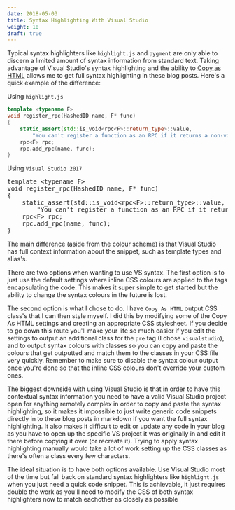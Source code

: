 ```yaml
---
date: 2018-05-03
title: Syntax Highlighting With Visual Studio
weight: 10
draft: true
---
```


Typical syntax highlighters like `highlight.js` and `pygment` are only able to discern a limited amount of syntax information from standard text. Taking advantage of Visual Studio's syntax highlighting and the ability to [Copy as HTML](https://marketplace.visualstudio.com/items?itemName=VisualStudioPlatformTeam.CopyAsHtml) allows me to get full syntax highlighting in these blog posts.
Here's a quick example of the difference:

Using `highlight.js`

```cpp
template <typename F>
void register_rpc(HashedID name, F* func)
{
	static_assert(std::is_void<rpc<F>::return_type>::value,
		"You can't register a function as an RPC if it returns a non-void type");
	rpc<F> rpc;
	rpc.add_rpc(name, func);
}
```

Using `Visual Studio 2017`

<pre class="visualstudio"><span class="keyword">template</span>&nbsp;<span class="operator">&lt;</span><span class="keyword">typename</span>&nbsp;<span class="cppType - identifier - (TRANSIENT)">F</span><span class="operator">&gt;</span>
<span class="keyword">void</span>&nbsp;<span class="cppFunctionTemplate - identifier - (TRANSIENT)">register_rpc</span><span class="operator">(</span><span class="cppType - identifier - (TRANSIENT)">HashedID</span>&nbsp;<span class="cppParameter - identifier - (TRANSIENT)">name</span><span class="operator">,</span>&nbsp;<span class="cppType - identifier - (TRANSIENT)">F</span><span class="operator">*</span>&nbsp;<span class="cppParameter - identifier - (TRANSIENT)">func</span><span class="operator">)</span>
<span class="operator">{</span>
	<span class="keyword">static_assert</span><span class="operator">(</span><span class="cppNamespace - identifier - (TRANSIENT)">std</span><span class="operator">::</span><span class="cppType - identifier - (TRANSIENT)">is_void</span><span class="operator">&lt;</span><span class="cppType - identifier - (TRANSIENT)">rpc</span><span class="operator">&lt;</span><span class="cppType - identifier - (TRANSIENT)">F</span><span class="operator">&gt;::</span><span class="identifier">return_type</span><span class="operator">&gt;::</span><span class="identifier">value</span><span class="operator">,</span>
		<span class="string">&quot;You&nbsp;can&#39;t&nbsp;register&nbsp;a&nbsp;function&nbsp;as&nbsp;an&nbsp;RPC&nbsp;if&nbsp;it&nbsp;returns&nbsp;a&nbsp;non-void&nbsp;type&quot;</span><span class="operator">);</span>
	<span class="cppType - identifier - (TRANSIENT)">rpc</span><span class="operator">&lt;</span><span class="cppType - identifier - (TRANSIENT)">F</span><span class="operator">&gt;</span>&nbsp;<span class="cppLocalVariable - identifier - (TRANSIENT)">rpc</span><span class="operator">;</span>
	<span class="cppLocalVariable - identifier - (TRANSIENT)">rpc</span><span class="operator">.</span><span class="identifier">add_rpc</span><span class="operator">(</span><span class="cppParameter - identifier - (TRANSIENT)">name</span><span class="operator">,</span>&nbsp;<span class="cppParameter - identifier - (TRANSIENT)">func</span><span class="operator">);</span>
<span class="operator">}</span></pre>

<!--more-->

The main difference (aside from the colour scheme) is that Visual Studio has full context information about the snippet, such as template types and alias's.

There are two options when wanting to use VS syntax. The first option is to just use the default settings where inline CSS colours are applied to the tags encapsulating the code. This makes it super simple to get started but the ability to change the syntax colours in the future is lost.

The second option is what I chose to do. I have `Copy As HTML` output CSS class's that I can then style myself. I did this by modifying some of the Copy As HTML settings and creating an appropriate CSS stylesheet. If you decide to go down this route you'll make your life so much easier if you edit the settings to output an additional class for the `pre` tag (I chose `visualstudio`), and to output syntax colours with classes so you can copy and paste the colours that get outputted and match them to the classes in your CSS file very quickly. Remember to make sure to disable the syntax colour output once you're done so that the inline CSS colours don't override your custom ones.

The biggest downside with using Visual Studio is that in order to have this contextual syntax information you need to have a valid Visual Studio project open for anything remotely complex in order to copy and paste the syntax highlighting, so it makes it impossible to just write generic code snippets directly in to these blog posts in markdown if you want the full syntax highlighting. It also makes it difficult to edit or update any code in your blog as you have to open up the specific VS project it was originally in and edit it there before copying it over (or recreate it). Trying to apply syntax highlighting manually would take a lot of work setting up the CSS classes as there's often a class every few characters.

The ideal situation is to have both options available. Use Visual Studio most of the time but fall back on standard syntax highlighters like `highlight.js` when you just need a quick code snippet. This is achievable, it just requires double the work as you'll need to modify the CSS of both syntax highlighters now to match eachother as closely as possible